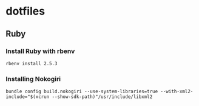 # dotfiles

## Ruby
### Install Ruby with rbenv
```
rbenv install 2.5.3
```

### Installing Nokogiri
```
bundle config build.nokogiri --use-system-libraries=true --with-xml2-include="$(xcrun --show-sdk-path)"/usr/include/libxml2
```